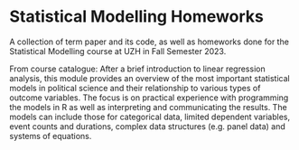 # Statistical Modelling Homeworks
A collection of term paper and its code, as well as homeworks done for the Statistical Modelling course at UZH in Fall Semester 2023.

From course catalogue:
After a brief introduction to linear regression analysis, this module provides an overview of the most 
important statistical models in political science and their relationship to various types of outcome variables. 
The focus is on practical experience with programming the models in R as well as interpreting and communicating 
the results. The models can include those for categorical data, limited dependent variables, event counts and 
durations, complex data structures (e.g. panel data) and systems of equations.

